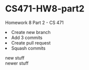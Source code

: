 # CS471-HW8-part2
Homework 8 Part 2 - CS 471

<li> Create new branch
<li> Add 3 commits
<li> Create pull request
<li> Squash commits 

new stuff<br>
newer stuff<br>
